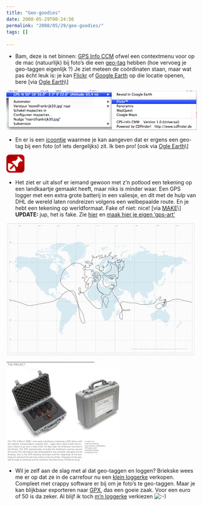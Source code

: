 ```yaml
---
title: "Geo-goodies"
date: 2008-05-29T00:24:56
permalink: "2008/05/29/geo-goodies/"
tags: []

---
```

* Bam, deze is net binnen: [GPS Info CCM](http://http//www.cdfinder.de/en/en/en/gpsinfo.html "http://www.cdfinder.de/en/en/en/gpsinfo.html") ofwel een contextmenu voor op de mac (natuurlijk) bij foto’s die een [geo-tag](http://en.wikipedia.org/wiki/Geotagging "http://en.wikipedia.org/wiki/Geotagging") hebben (hoe vervoeg je geo-taggen eigenlijk ?) Je ziet meteen de coördinaten staan, maar wat pas écht leuk is: je kan [Flickr](http://www.flickr.com/ "www.flickr.com") of [Google Earth](http://earth.google.com/intl/nl/ "http://earth.google.com/intl/nl/") op die locatie openen, bere \[via [Ogle Earth](http://www.ogleearth.com/2008/05/gps_info_cmm_co.html "http://www.ogleearth.com/2008/05/gps_info_cmm_co.html")\]

[![](/images/blog/2008/05/ccm-geo.png "ccm-geo")](/images/blog/2008/05/ccm-geo.png)

* En er is een [icoontje](http://www.geotagicons.com/ "http://www.geotagicons.com/") waarmee je kan aangeven dat er ergens een geo-tag bij een foto (of iets dergelijks) zit. Ik ben pro! \[ook via [Ogle Earth](http://feeds.ogleearth.com/~r/ogleearth/~3/245162652/links_saves_sav.html "http://feeds.ogleearth.com/~r/ogleearth/~3/245162652/links_saves_sav.html")\]

[![](/images/blog/2008/05/geotag_48.png "geotag_48")](http://www.geotagicons.com/ "http://www.geotagicons.com/")

* Het ziet er uit alsof er iemand gewoon met z’n potlood een tekening op een landkaartje gemaakt heeft, maar niks is minder waar. Een GPS logger met een extra grote batterij in een valiesje, en dit met de hulp van DHL de wereld laten rondreizen volgens een welbepaalde route. En je hebt een tekening op werldformaat. Fake of niet: nice! \[via [MAKE](http://blog.makezine.com/archive/2008/05/is_this_the_biggest_drawi.html?CMP=OTC-0D6B48984890 "http://blog.makezine.com/archive/2008/05/is_this_the_biggest_drawi.html?CMP=OTC-0D6B48984890")\]  
    **UPDATE:** jup, het is fake. Zie [hier](http://feeds.gawker.com/~r/gizmodo/full/~3/301559207/gps-art-this-time-its-the-real-deal "http://feeds.gawker.com/~r/gizmodo/full/~3/301559207/gps-art-this-time-its-the-real-deal") en [maak hier je eigen ‘gps-art’](http://gadgets.boingboing.net/2008/06/02/how-to-make-your-own.html "http://gadgets.boingboing.net/2008/06/02/how-to-make-your-own.html")

[](/images/blog/2008/05/portrait_small.jpg)[](http://biggestdrawingintheworld.com/drawing.aspx)

![](/images/blog/2008/05/portrait_small.jpg "portrait_small")

![](/images/blog/2008/05/theprojeckt-300x262.jpg "theprojeckt")

* Wil je zelf aan de slag met al dat geo-taggen en loggen? Briekske wees me er op dat ze in de carrefour nu een [klein loggerke](http://global.mobileaction.com/product/product_i-gotU_USB.jsp "http://global.mobileaction.com/product/product_i-gotU_USB.jsp") verkopen. Compleet met crappy software er bij om je foto’s te geo-taggen. Maar je kan blijkbaar exporteren naar [GPX](http://en.wikipedia.org/wiki/GPX_%28data_transfer%29 "http://en.wikipedia.org/wiki/GPX_%28data_transfer%29"), das een goeie zaak. Voor een euro of 50 is da zeker. Al blijf ik toch [m’n loggerke](http://www.sparkfun.com/commerce/product_info.php?products_id=8237 "http://www.sparkfun.com/commerce/product_info.php?products_id=8237") verkiezen ![:-)](http://www.donebysimon.be/blog/wp-includes/images/smilies/icon_smile.gif)
